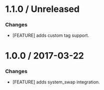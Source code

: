 
1.1.0 / Unreleased
==================

### Changes

* [FEATURE] adds custom tag support.

1.0.0 / 2017-03-22
==================

### Changes

* [FEATURE] adds system_swap integration.
